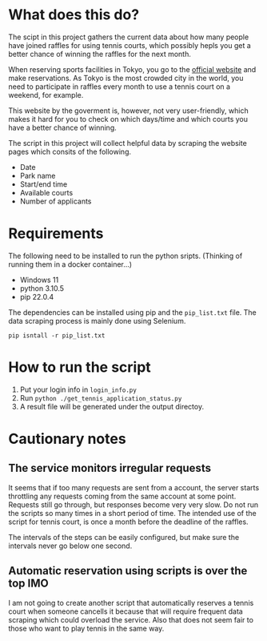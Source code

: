 # What does this do?

The scipt in this project gathers the current data about how many people have joined raffles for using tennis courts, which possibly hepls you get a better chance of winning the raffles for the next month.

When reserving sports facilities in Tokyo, you go to the [official website]([http/:](https://yoyaku.sports.metro.tokyo.lg.jp/web/)) and make reservations. As Tokyo is the most crowded city in the world, you need to participate in raffles every month to use a tennis court on a weekend, for example.

This website by the goverment is, however, not very user-friendly, which makes it hard for you to check on which days/time and which courts you have a better chance of winning. 

The script in this project will collect helpful data by scraping the website pages which consits of the following.

- Date
- Park name
- Start/end time
- Available courts
- Number of applicants


# Requirements
The following need to be installed to run the python sripts. (Thinking of running them in a docker container...)
- Windows 11
- python 3.10.5
- pip 22.0.4

The dependencies can be installed using pip and the `pip_list.txt` file. The data scraping process is mainly done using Selenium.
```
pip isntall -r pip_list.txt
```

# How to run the script
1. Put your login info in `login_info.py`
2. Run `python ./get_tennis_application_status.py`
3. A result file will be generated under the output directoy. 
 
# Cautionary notes

## The service monitors irregular requests

It seems that if too many requests are sent from a account, the server starts throttling any requests coming from the same account at some point. Requests still go through, but responses become very very slow. Do not run the scripts so many times in a short period of time. The intended use of the script for tennis court, is once a month before the deadline of the raffles.

The intervals of the steps can be easily configured, but make sure the intervals never go below one second.

## Automatic reservation using scripts is over the top IMO

I am not going to create another script that automatically reserves a tennis court when someone cancells it because that will require frequent data scraping which could overload the service. Also that does not seem fair to those who want to play tennis in the same way.